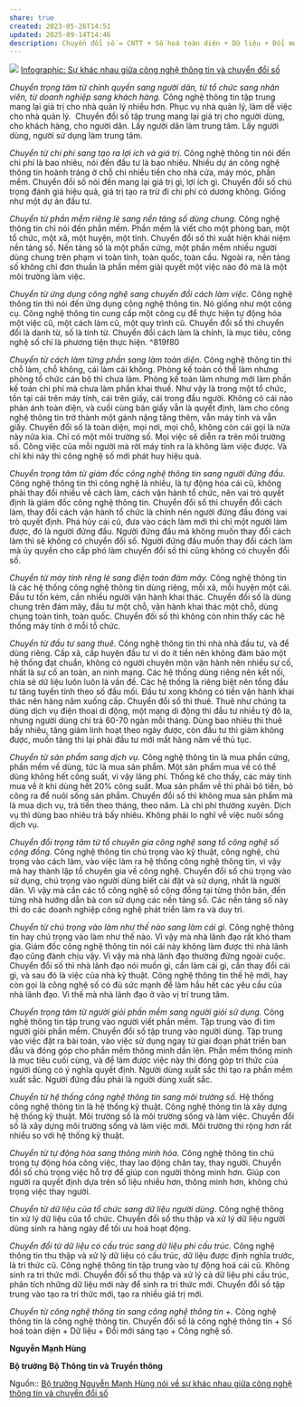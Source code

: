 ```yaml
---
share: true
created: 2023-05-26T14:51
updated: 2025-09-14T14:46
description: Chuyển đổi số = CNTT + Số hoá toàn diện + Dữ liệu + Đổi mới sáng tạo + Công nghệ số
---
```

![](https://binhphuoc.gov.vn/uploads/binhphuoc/news/2023_03/it-dti-1300-3000-px-1300-3200-px-1.png)
[Infographic: Sự khác nhau giữa công nghệ thông tin và chuyển đổi số](https://binhphuoc.gov.vn/vi/news/chuyen-doi-so/infographic-su-khac-nhau-giua-cong-nghe-thong-tin-va-chuyen-doi-so-30765.html)

_Chuyển trọng tâm từ chính quyền sang người dân, từ tổ chức sang nhân viên, từ doanh nghiệp sang khách hàng._ Công nghệ thông tin tập trung mang lại giá trị cho nhà quản lý nhiều hơn. Phục vụ nhà quản lý, làm dễ việc cho nhà quản lý.  Chuyển đổi số tập trung mang lại giá trị cho người dùng, cho khách hàng, cho người dân. Lấy người dân làm trung tâm. Lấy người dùng, người sử dụng làm trung tâm.

_Chuyển từ chi phí sang tạo ra lợi ích và giá trị._ Công nghệ thông tin nói đến chi phí là bao nhiêu, nói đến đầu tư là bao nhiêu. Nhiều dự án công nghệ thông tin hoành tráng ở chỗ chi nhiều tiền cho nhà cửa, máy móc, phần mềm. Chuyển đổi số nói đến mang lại giá trị gì, lợi ích gì. Chuyển đổi số chú trọng đánh giá hiệu quả, giá trị tạo ra trừ đi chi phí có dương không. Giống như một dự án đầu tư.

_Chuyển từ phần mềm riêng lẻ sang nền tảng số dùng chung._ Công nghệ thông tin chỉ nói đến phần mềm. Phần mềm là viết cho một phòng ban, một tổ chức, một xã, một huyện, một tỉnh. Chuyển đổi số thì xuất hiện khái niệm nền tảng số. Nền tảng số là một phần cứng, một phần mềm nhiều người dùng chung trên phạm vi toàn tỉnh, toàn quốc, toàn cầu. Ngoài ra, nền tảng số không chỉ đơn thuần là phần mềm giải quyết một việc nào đó mà là một môi trường làm việc.

_Chuyển từ ứng dụng công nghệ sang chuyển đổi cách làm việc._ Công nghệ thông tin thì nói đến ứng dụng công nghệ thông tin. Nó giống như một công cụ. Công nghệ thông tin cung cấp một công cụ để thực hiện tự động hóa một việc cũ, một cách làm cũ, một quy trình cũ. Chuyển đổi số thì chuyển đổi là danh từ, số là tính từ. Chuyển đổi cách làm là chính, là mục tiêu, công nghệ số chỉ là phương tiện thực hiện. ^819f80

_Chuyển từ cách làm từng phần sang làm toàn diện._ Công nghệ thông tin thì chỗ làm, chỗ không, cái làm cái không. Phòng kế toán có thể làm nhưng phòng tổ chức cán bộ thì chưa làm. Phòng kế toán làm nhưng mới làm phần kế toán chi phí mà chưa làm phần khai thuế. Như vậy là trong một tổ chức, tồn tại cái trên máy tính, cái trên giấy, cái trong đầu người. Không có cái nào phản ánh toàn diện, và cuối cùng bản giấy vẫn là quyết định, làm cho công nghệ thông tin trở thành một gánh nặng tăng thêm, vẫn máy tính và vẫn giấy. Chuyển đổi số là toàn diện, mọi nơi, mọi chỗ, không còn cái gọi là nửa này nửa kia. Chỉ có một môi trường số. Mọi việc sẽ diễn ra trên môi trường số. Công việc của mỗi người mà rời máy tính ra là không làm việc được. Và chỉ khi này thì công nghệ số mới phát huy hiệu quả.

_Chuyển trọng tâm từ giám đốc công nghệ thông tin sang người đứng đầu_. Công nghệ thông tin thì công nghệ là nhiều, là tự động hóa cái cũ, không phải thay đổi nhiều về cách làm, cách vận hành tổ chức, nên vai trò quyết định là giám đốc công nghệ thông tin. Chuyển đổi số thì chuyển đổi cách làm, thay đổi cách vận hành tổ chức là chính nên người đứng đầu đóng vai trò quyết định. Phá hủy cái cũ, đưa vào cách làm mới thì chỉ một người làm được, đó là người đứng đầu. Người đứng đầu mà không muốn thay đổi cách làm thì sẽ không có chuyển đổi số. Người đứng đầu muốn thay đổi cách làm mà ủy quyền cho cấp phó làm chuyển đổi số thì cũng không có chuyển đổi số.

_Chuyển từ máy tính rêng lẻ sang điện toán đám mây._ Công nghệ thông tin là các hệ thống công nghệ thông tin dùng riêng, mỗi xã, mỗi huyện một cái. Đầu tư tốn kém, cần nhiều người vận hành khai thác. Chuyển đổi số là dùng chung trên đám mây, đầu tư một chỗ, vận hành khai thác một chỗ, dùng chung toàn tỉnh, toàn quốc. Chuyển đối số thì không còn nhìn thấy các hệ thống máy tính ở mỗi tổ chức.

_Chuyển từ đầu tư sang thuê_. Công nghệ thông tin thì nhà nhà đầu tư, và để dùng riêng. Cấp xã, cấp huyện đầu tư vì do ít tiền nên không đảm bảo một hệ thống đạt chuẩn, không có người chuyên môn vận hành nên nhiều sự cố, nhất là sự cố an toàn, an ninh mạng. Các hệ thống dùng riêng nên kết nối, chia sẻ dữ liệu luôn luôn là vấn đề. Các hệ thống là riêng biệt nên tổng đầu tư tăng tuyến tính theo số đầu mối. Đầu tư xong không có tiền vận hành khai thác nên hàng năm xuống cấp. Chuyển đổi số thì thuê. Thuê như chúng ta dùng dịch vụ điện thoại di động, một mạng di động thì đầu tư nhiều tỷ đô la, nhưng người dùng chỉ trả 60-70 ngàn mỗi tháng. Dùng bao nhiêu thì thuê bấy nhiêu, tăng giảm linh hoạt theo ngày được, còn đầu tư thì giảm không được, muốn tăng thì lại phải đầu tư mới mất hàng năm về thủ tục.

_Chuyển từ sản phẩm sang dịch vụ_. Công nghệ thông tin là mua phần cứng, phần mềm về dùng, tức là mua sản phẩm. Một sản phẩm mua về có thể dùng không hết công suất, vì vậy lãng phí. Thống kê cho thấy, các máy tính mua về ít khi dùng hết 20% công suất. Mua sản phẩm về thì phải bỏ tiền, bỏ công ra để nuôi sống sản phẩm. Chuyển đổi số thì không mua sản phẩm mà là mua dịch vụ, trả tiền theo tháng, theo năm. Là chi phí thường xuyên. Dịch vụ thì dùng bao nhiêu trả bấy nhiêu. Không phải lo nghĩ về việc nuôi sống dịch vụ.

_Chuyển đổi trọng tâm từ tổ chuyên gia công nghệ sang tổ công nghệ số cộng đồng._ Công nghệ thông tin chú trọng vào kỹ thuật, công nghệ, chú trọng vào cách làm, vào việc làm ra hệ thống công nghệ thông tin, vì vậy mà hay thành lập tổ chuyên gia về công nghệ. Chuyển đổi số chú trọng vào sử dụng, chú trọng vào người dùng biết cài đặt và sử dụng, nhất là người dân. Vì vậy mà cần các tổ công nghệ số cộng đồng tại từng thôn bản, đến từng nhà hướng dẫn bà con sử dụng các nền tảng số. Các nền tảng số này thì do các doanh nghiệp công nghệ phát triển làm ra và duy trì.

_Chuyển từ chú trọng vào làm như thế nào sang làm cái gì._ Công nghệ thông tin hay chú trọng vào làm như thế nào. Vì vậy mà nhà lãnh đạo rất khó tham gia. Giám đốc công nghệ thông tin nói cái này không làm được thì nhà lãnh đạo cũng đành chịu vậy. Vì vậy mà nhà lãnh đạo thường đứng ngoài cuộc. Chuyển đổi số thì nhà lãnh đạo nói muốn gì, cần làm cái gì, cần thay đổi cái gì, và sau đó là việc của nhà kỹ thuật. Công nghệ thông tin thế hệ mới, hay còn gọi là công nghệ số có đủ sức mạnh để làm hầu hết các yêu cầu của nhà lãnh đạo. Vì thế mà nhà lãnh đạo ở vào vị trí trung tâm.

_Chuyển trọng tâm từ người giỏi phần mềm sang người giỏi sử dụng._ Công nghệ thông tin tập trung vào người viết phần mềm. Tập trung vào đi tìm người giỏi phần mềm. Chuyển đổi số tập trung vào người dùng. Tập trung vào việc đặt ra bài toán, vào việc sử dụng ngay từ giai đoạn phát triển ban đầu và đóng góp cho phần mềm thông minh dần lên. Phần mềm thông minh là mục tiêu cuối cùng, và để làm được việc này thì đóng góp tri thức của người dùng có ý nghĩa quyết định. Người dùng xuất sắc thì tạo ra phần mềm xuất sắc. Người đứng đầu phải là người dùng xuất sắc.

_Chuyển từ hệ thống công nghệ thông tin sang môi trường số._ Hệ thống công nghệ thông tin là hệ thống kỹ thuật. Công nghệ thông tin là xây dựng hệ thống kỹ thuật. Môi trường số là môi trường sống và làm việc. Chuyển đổi số là xây dựng môi trường sống và làm việc mới. Môi trường thì rộng hơn rất nhiều so với hệ thống kỹ thuật.

_Chuyển từ tự động hóa sang thông minh hóa._ Công nghệ thông tin chú trọng tự động hóa công việc, thay lao động chân tay, thay người. Chuyển đổi số chú trọng việc hỗ trợ để giúp con người thông minh hơn. Giúp con người ra quyết định dựa trên số liệu nhiều hơn, thông minh hơn, không chú trọng việc thay người.

_Chuyển từ dữ liệu của tổ chức sang dữ liệu người dùng_. Công nghệ thông tin xử lý dữ liệu của tổ chức. Chuyển đổi số thu thập và xử lý dữ liệu người dùng sinh ra hàng ngày để tối ưu hoá hoạt động.

_Chuyển đổi từ dữ liệu có cấu trúc sang dữ liệu phi cấu trúc._ Công nghệ thông tin thu thập và xử lý dữ liệu có cấu trúc, dữ liệu được định nghĩa trước, là tri thức cũ. Công nghệ thông tin tập trung vào tự động hoá cái cũ. Không sinh ra tri thức mới. Chuyển đổi số thu thập và xử lý cả dữ liệu phi cấu trúc, phân tích những dữ liệu mới này để sinh ra tri thức mới. Chuyển đổi số tập trung vào tạo ra tri thức mới, tạo ra nhiều giá trị mới.

_Chuyển từ công nghệ thông tin sang công nghệ thông tin +._ Công nghệ thông tin là công nghệ thông tin. Chuyển đổi số là công nghệ thông tin + Số hoá toàn diện + Dữ liệu + Đổi mới sáng tạo + Công nghệ số.

**Nguyễn Mạnh Hùng**

**Bộ trưởng Bộ Thông tin và Truyền thông**

Nguồn:: [Bộ trưởng Nguyễn Mạnh Hùng nói về sự khác nhau giữa công nghệ thông tin và chuyển đổi số](https://mic.gov.vn/mic_2020/Pages/TinTuc/154276/Bo-truong-Nguyen-Manh-Hung-noi-ve-su-khac-nhau-giua-cong-nghe-thong-tin-va-chuyen-doi-so.html)
